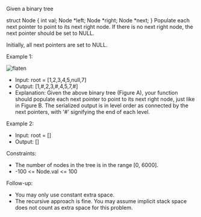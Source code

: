 Given a binary tree

struct Node {
int val;
Node *left;
Node *right;
Node *next;
}
Populate each next pointer to point to its next right node. If there is no next right node, the next pointer should be set to NULL.

Initially, all next pointers are set to NULL.

Example 1:

![flaten](https://github.com/user-attachments/assets/e6e8ae28-82f0-4ebc-a67e-c2c1964cebf9)

- Input: root = [1,2,3,4,5,null,7]
- Output: [1,#,2,3,#,4,5,7,#]
- Explanation: Given the above binary tree (Figure A), your function should populate each next pointer to point to its next right node, just like in Figure B. The serialized output is in level order as connected by the next pointers, with '#' signifying the end of each level.

Example 2:
- Input: root = []
- Output: []

Constraints:
- The number of nodes in the tree is in the range [0, 6000].
- -100 <= Node.val <= 100

Follow-up:
- You may only use constant extra space.
- The recursive approach is fine. You may assume implicit stack space does not count as extra space for this problem.
